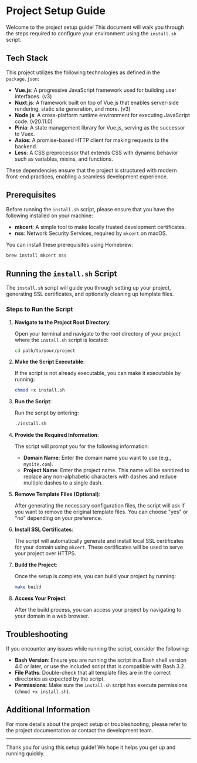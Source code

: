 # Project Setup Guide

Welcome to the project setup guide! This document will walk you through the steps required to configure your environment using the `install.sh` script. 

## Tech Stack

This project utilizes the following technologies as defined in the `package.json`:

- **Vue.js**: A progressive JavaScript framework used for building user interfaces. (v3)
- **Nuxt.js**: A framework built on top of Vue.js that enables server-side rendering, static site generation, and more. (v3)
- **Node.js**: A cross-platform runtime environment for executing JavaScript code. (v20.11.0)
- **Pinia**: A state management library for Vue.js, serving as the successor to Vuex.
- **Axios**: A promise-based HTTP client for making requests to the backend.
- **Less**: A CSS preprocessor that extends CSS with dynamic behavior such as variables, mixins, and functions.

These dependencies ensure that the project is structured with modern front-end practices, enabling a seamless development experience.

## Prerequisites

Before running the `install.sh` script, please ensure that you have the following installed on your machine:

- **mkcert**: A simple tool to make locally trusted development certificates.
- **nss**: Network Security Services, required by `mkcert` on macOS.

You can install these prerequisites using Homebrew:

```bash
brew install mkcert nss
```

## Running the `install.sh` Script

The `install.sh` script will guide you through setting up your project, generating SSL certificates, and optionally cleaning up template files.

### Steps to Run the Script

1. **Navigate to the Project Root Directory**:

   Open your terminal and navigate to the root directory of your project where the `install.sh` script is located:

   ```bash
   cd path/to/your/project
   ```

2. **Make the Script Executable**:

   If the script is not already executable, you can make it executable by running:

   ```bash
   chmod +x install.sh
   ```

3. **Run the Script**:

   Run the script by entering:

   ```bash
   ./install.sh
   ```

4. **Provide the Required Information**:

   The script will prompt you for the following information:
   
   - **Domain Name**: Enter the domain name you want to use (e.g., `mysite.com`).
   - **Project Name**: Enter the project name. This name will be sanitized to replace any non-alphabetic characters with dashes and reduce multiple dashes to a single dash.

5. **Remove Template Files (Optional)**:

   After generating the necessary configuration files, the script will ask if you want to remove the original template files. You can choose "yes" or "no" depending on your preference.

6. **Install SSL Certificates**:

   The script will automatically generate and install local SSL certificates for your domain using `mkcert`. These certificates will be used to serve your project over HTTPS.

7. **Build the Project**:

   Once the setup is complete, you can build your project by running:

   ```bash
   make build
   ```

8. **Access Your Project**:

   After the build process, you can access your project by navigating to your domain in a web browser.

## Troubleshooting

If you encounter any issues while running the script, consider the following:

- **Bash Version**: Ensure you are running the script in a Bash shell version 4.0 or later, or use the included script that is compatible with Bash 3.2.
- **File Paths**: Double-check that all template files are in the correct directories as expected by the script.
- **Permissions**: Make sure the `install.sh` script has execute permissions (`chmod +x install.sh`).

## Additional Information

For more details about the project setup or troubleshooting, please refer to the project documentation or contact the development team.

---

Thank you for using this setup guide! We hope it helps you get up and running quickly.


